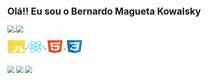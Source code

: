 ## Olá!! Eu sou o Bernardo Magueta Kowalsky
 <div>
  <a href="https://github.com/BeKowalsky">
  <img align="center" height="170em" src="https://github-readme-stats.vercel.app/api?username=BeKowalsky&show_icons=true&theme=merko&include_all_commits=true&count_private=true"/>
  <img align="center" height="170em" src="https://github-readme-stats.vercel.app/api/top-langs/?username=BeKowalsky&layout=compact&langs_count=16&theme=merko"/>
</div>
<div style="display: inline_block"><br>
  <img align="center" alt="Bernardo-Js" height="30" width="40" src="https://raw.githubusercontent.com/devicons/devicon/master/icons/javascript/javascript-plain.svg">
  <img align="center" alt="Bernardo-React" height="30" width="40" src="https://raw.githubusercontent.com/devicons/devicon/master/icons/react/react-original.svg">
  <img align="center" alt="Bernardo-HTML" height="30" width="40" src="https://raw.githubusercontent.com/devicons/devicon/master/icons/html5/html5-original.svg">
  <img align="center" alt="Bernardo-CSS" height="30" width="40" src="https://raw.githubusercontent.com/devicons/devicon/master/icons/css3/css3-original.svg">
 </div>
 
 ##
 
 <div> 
  <a href="https://instagram.com/bernardokowalsky_" target="_blank"><img src="https://img.shields.io/badge/-Instagram-%23E4405F?style=for-the-badge&logo=instagram&logoColor=white"></a>
  <a href = "mailto: kwybernardo@gmail.com"><img src="https://img.shields.io/badge/-Gmail-%23333?style=for-the-badge&logo=gmail&logoColor=white" target="_blank"></a>
  <a href="https://www.linkedin.com/in/bekowa/" target="_blank"><img src="https://img.shields.io/badge/-LinkedIn-%230077B5?style=for-the-badge&logo=linkedin&logoColor=white"></a> 
 
</div>
